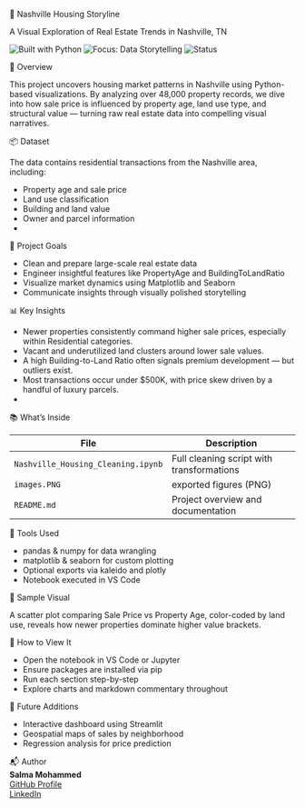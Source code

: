 🏡 Nashville Housing Storyline

A Visual Exploration of Real Estate Trends in Nashville, TN

![Built with Python](https://img.shields.io/badge/Built%20with-Python-blue?logo=python)
![Focus: Data Storytelling](https://img.shields.io/badge/Project%20Type-Data%20Storytelling-brightgreen)
![Status](https://img.shields.io/badge/Status-Complete-blue)

📍 Overview  

 This project uncovers housing market patterns in Nashville using Python-based visualizations. By analyzing over 48,000 property records, we dive into how sale price is influenced by property age, land use type, and structural value — turning raw real estate data into compelling visual narratives.  
 
📦 Dataset

The data contains residential transactions from the Nashville area, including:
- Property age and sale price
- Land use classification
- Building and land value
- Owner and parcel information
- 
🎯 Project Goals
- Clean and prepare large-scale real estate data
- Engineer insightful features like PropertyAge and BuildingToLandRatio
- Visualize market dynamics using Matplotlib and Seaborn
- Communicate insights through visually polished storytelling
  
📊 Key Insights

- Newer properties consistently command higher sale prices, especially within Residential categories.
- Vacant and underutilized land clusters around lower sale values.
- A high Building-to-Land Ratio often signals premium development — but outliers exist.
- Most transactions occur under $500K, with price skew driven by a handful of luxury parcels.
- 
📚 What’s Inside  

| File                         | Description                                     |
|------------------------------|-------------------------------------------------|
| `Nashville_Housing_Cleaning.ipynb` | Full cleaning script with transformations     |
| `images.PNG` | exported figures (PNG)    |
| `README.md`                  | Project overview and documentation              |



🧰 Tools Used 

- pandas & numpy for data wrangling
- matplotlib & seaborn for custom plotting
- Optional exports via kaleido and plotly
- Notebook executed in VS Code
  
📸 Sample Visual

A scatter plot comparing Sale Price vs Property Age, color-coded by land use, reveals how newer properties dominate higher value brackets. 


🚀 How to View It 

- Open the notebook in VS Code or Jupyter
- Ensure packages are installed via pip
- Run each section step-by-step
- Explore charts and markdown commentary throughout 

🧠 Future Additions 

- Interactive dashboard using Streamlit
- Geospatial maps of sales by neighborhood
- Regression analysis for price prediction 

📬 Author                         
**Salma Mohammed**  
[GitHub Profile](https://github.com/salmamohammed11111)  
[LinkedIn](https://www.linkedin.com/in/salma-mohammed-353919360/)

